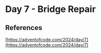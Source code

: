 # Day 7 - Bridge Repair

## References

[https://adventofcode.com/2024/day/7](https://adventofcode.com/2024/day/7)

